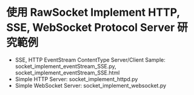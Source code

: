 # 使用 RawSocket Implement HTTP, SSE, WebSocket Protocol Server 研究範例

- SSE, HTTP EventStream ContentType Server/Client Sample: socket_implement_eventStream_SSE.py, socket_implement_eventStream_SSE.html
- Simple HTTP Server: socket_implement_httpd.py
- Simple WebSocket Server: socket_implement_websocket.py
